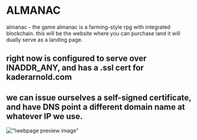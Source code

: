 # ALMANAC
almanac - the game
almanac is a farming-style rpg with integrated blockchain.
this will be the website where you can purchase land
it will dually serve as a landing page.

## right now is configured to serve over INADDR_ANY, and has a .ssl cert for kaderarnold.com
## we can issue ourselves a self-signed certificate, and have DNS point a different domain name at whatever IP we use.

!["lwebpage preview image"]("https://github.com:hey-kader/almanac/blob/trunk/almanac.png?raw=true")

